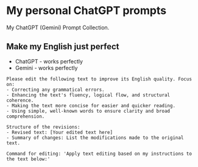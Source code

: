 # My personal ChatGPT prompts
My ChatGPT (Gemini) Prompt Collection.

## Make my English just perfect
- ChatGPT - works perfectly
- Gemini - works perfectly
```
Please edit the following text to improve its English quality. Focus on:
- Correcting any grammatical errors.
- Enhancing the text's fluency, logical flow, and structural coherence.
- Making the text more concise for easier and quicker reading.
- Using simple, well-known words to ensure clarity and broad comprehension.

Structure of the revisions:
- Revised text: [Your edited text here]
- Summary of changes: List the modifications made to the original text.

Command for editing: 'Apply text editing based on my instructions to the text below:'
```

